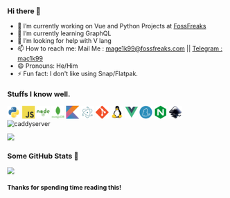 ### Hi there 👋

- 🔭 I’m currently working on Vue and Python Projects at [FossFreaks](https://fossfreaks.com)
- 🌱 I’m currently learning GraphQL
- 🤔 I’m looking for help with V lang
- 📫 How to reach me: Mail Me : [mage1k99@fossfreaks.com](mailto:mage1k99@fossfreaks.com) || [Telegram : mac1k99](https://t.me/mac1k99) 
- 😄 Pronouns: He/Him
- ⚡ Fun fact: I don't like using Snap/Flatpak.

### Stuffs I know well.
<p>
  <img src=https://raw.githubusercontent.com/devicons/devicon/master/icons/python/python-original.svg alt=python width="30" height="30"/>
  <img src=https://raw.githubusercontent.com/devicons/devicon/master/icons/javascript/javascript-original.svg alt=javascript width="30" height="30"/>
  <img src=https://raw.githubusercontent.com/devicons/devicon/master/icons/nodejs/nodejs-plain-wordmark.svg alt=nodejs width="30" height="30"/>
  <img src=https://raw.githubusercontent.com/devicons/devicon/master/icons/mongodb/mongodb-plain-wordmark.svg alt=mongodb width="30" height="30"/>
  <img src=https://raw.githubusercontent.com/devicons/devicon/master/icons/kotlin/kotlin-original.svg alt=kotlin width="30" height="30"/>
  <img src=https://raw.githubusercontent.com/devicons/devicon/master/icons/electron/electron-original.svg alt=express width="30" height="30"/>
  <img src=https://raw.githubusercontent.com/devicons/devicon/master/icons/git/git-original.svg alt=git width="30" height="30"/>
  <img src=https://raw.githubusercontent.com/devicons/devicon/master/icons/linux/linux-original.svg alt=linux width="30" height="30"/>
  <img src=https://raw.githubusercontent.com/devicons/devicon/master/icons/vuejs/vuejs-original.svg alt=linux width="30" height="30"/>
  <img src=https://raw.githubusercontent.com/devicons/devicon/master/icons/yarn/yarn-original.svg alt=yarn width="30" height="30"/>
  <img src=https://raw.githubusercontent.com/devicons/devicon/master/icons/nginx/nginx-original.svg alt=nginx width="30" height="30"/>
  <img src=https://raw.githubusercontent.com/devicons/devicon/master/icons/inkscape/inkscape-original.svg alt=inkscape width="30" height="30"/>
  <img src=https://caddyserver.com/resources/images/caddy-circle-lock.svg alt=caddyserver width="30" height="30"/>
</p>
<p>
  <img src="https://github-readme-stats.vercel.app/api/top-langs/?username=mage1k99&layout=compact&theme=tokyonight&langs_count=10">
</p>

### Some GitHub Stats 👀
![](https://metrics.lecoq.io/mage1k99?id=mage1k99)

#### Thanks for spending time reading this!
